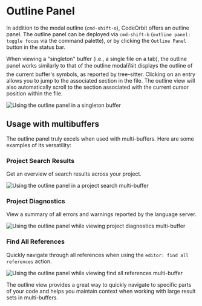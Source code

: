 ﻿# Outline Panel

In addition to the modal outline (`cmd-shift-o`), CodeOrbit offers an outline panel. The outline panel can be deployed via `cmd-shift-b` (`outline panel: toggle focus` via the command palette), or by clicking the `Outline Panel` button in the status bar.

When viewing a "singleton" buffer (i.e., a single file on a tab), the outline panel works similarly to that of the outline modalï¼it displays the outline of the current buffer's symbols, as reported by tree-sitter. Clicking on an entry allows you to jump to the associated section in the file. The outline view will also automatically scroll to the section associated with the current cursor position within the file.

![Using the outline panel in a singleton buffer](https://CodeOrbit.dev/img/outline-panel/singleton.png)

## Usage with multibuffers

The outline panel truly excels when used with multi-buffers. Here are some examples of its versatility:

### Project Search Results

Get an overview of search results across your project.

![Using the outline panel in a project search multi-buffer](https://CodeOrbit.dev/img/outline-panel/project-search.png)

### Project Diagnostics

View a summary of all errors and warnings reported by the language server.

![Using the outline panel while viewing project diagnostics multi-buffer](https://CodeOrbit.dev/img/outline-panel/project-diagnostics.png)

### Find All References

Quickly navigate through all references when using the `editor: find all references` action.

![Using the outline panel while viewing `find all references` multi-buffer](https://CodeOrbit.dev/img/outline-panel/find-all-references.png)

The outline view provides a great way to quickly navigate to specific parts of your code and helps you maintain context when working with large result sets in multi-buffers.

